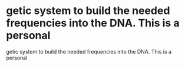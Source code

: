 # getic system to build the needed frequencies into the DNA. This is a personal

getic system to build the needed frequencies into the DNA. This is a personal